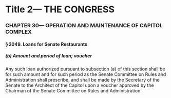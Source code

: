 
# Title 2— THE CONGRESS
### CHAPTER 30— OPERATION AND MAINTENANCE OF CAPITOL COMPLEX
#### § 2049. Loans for Senate Restaurants
##### (b) Amount and period of loan; voucher

Any such loan authorized pursuant to subsection (a) of this section shall be for such amount and for such period as the Senate Committee on Rules and Administration shall prescribe, and shall be made by the Secretary of the Senate to the Architect of the Capitol upon a voucher approved by the Chairman of the Senate Committee on Rules and Administration.
